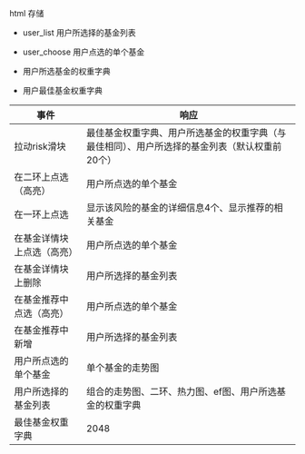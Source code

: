 html 存储

- user_list  用户所选择的基金列表
- user_choose 用户点选的单个基金
- 用户所选基金的权重字典

- 用户最佳基金权重字典



| 事件                       | 响应                                                         |
| -------------------------- | ------------------------------------------------------------ |
| 拉动risk滑块               | 最佳基金权重字典、用户所选基金的权重字典（与最佳相同）、用户所选择的基金列表（默认权重前20个） |
| 在二环上点选（高亮）       | 用户所点选的单个基金                                         |
| 在一环上点选               | 显示该风险的基金的详细信息4个、显示推荐的相关基金            |
| 在基金详情块上点选（高亮） | 用户所点选的单个基金                                         |
| 在基金详情块上删除         | 用户所选择的基金列表                                         |
| 在基金推荐中点选（高亮）   | 用户所点选的单个基金                                         |
| 在基金推荐中新增           | 用户所选择的基金列表                                         |
| 用户所点选的单个基金       | 单个基金的走势图                                             |
| 用户所选择的基金列表       | 组合的走势图、二环、热力图、ef图、用户所选基金的权重字典     |
| 最佳基金权重字典           | 2048                                                         |

